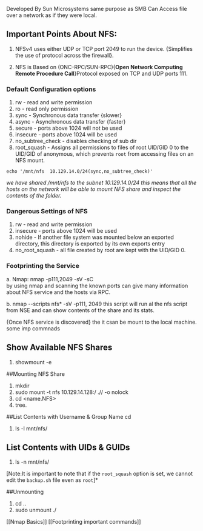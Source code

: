 Developed By Sun Microsystems 
same purpose as SMB
Can Access file over a network as if they were local.

## Important Points About NFS:

1. NFSv4 uses either UDP or TCP port 2049 to run the device. {Simplifies the use of protocol across the firewall}.

2. NFS is Based on (ONC-RPC/SUN-RPC){**Open Network Computing Remote Procedure Call**}Protocol exposed on TCP and UDP ports 111.




### Default Configuration options
1. rw - read and write permission
2. ro - read only permission
3. sync - Synchronous data transfer {slower}
4. async - Asynchronous data transfer {faster}
5. secure - ports above 1024 will not be used
6. insecure - ports above 1024 will be used
7. no_subtree_check - disables checking of sub dir
8. root_squash - Assigns all permissions to files of root UID/GID 0 to the UID/GID of anonymous, which prevents `root` from accessing files on an NFS mount.

```shell-session
echo '/mnt/nfs  10.129.14.0/24(sync,no_subtree_check)'
```
*we have shared /mnt/nfs to the subnet 10.129.14.0/24
this means that all the hosts on the network will be able to mount NFS share and inspect the contents of the folder.*


### Dangerous Settings of NFS
1. rw - read and write permission 
2. insecure - ports above 1024 will be used 
3. nohide - If another file system was mounted below an exported directory, this directory is exported by its own exports entry
4. no_root_squash - all file created by root are kept with the UID/GID 0.

### Footprinting the Service

a.  Nmap: nmap <taget> -p111,2049 -sV -sC  
	by using nmap and scanning the known ports can give many information about NFS service and the hosts via RPC.
		 

b. nmap --scripts nfs* <target> -sV -p111, 2049 
		this script will run al the nfs script from NSE and can show contents of the share and its stats.

{Once NFS service is discovered} the it csan be mount to the local machine.
some imp commnads

## Show Available NFS Shares

1. showmount -e <taget>

##Mounting NFS Share

1. mkdir <name-NFS>
2. sudo mount -t nfs 10.129.14.128:/ ./<name-NFS>/ -o nolock
3. cd <name.NFS>
4. tree.

##List Contents with Username & Group Name
cd
1. ls -l mnt/nfs/

## List Contents with UIDs & GUIDs

1. ls -n mnt/nfs/

[Note:It is important to note that if the `root_squash` option is set, we cannot edit the `backup.sh` file even as `root`]*

##Unmounting 

1. cd ..
2. sudo unmount ./<name-NFS>


[[Nmap Basics]]
[[Footprinting important commands]]